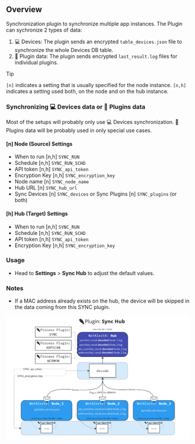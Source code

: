 ## Overview

Synchronization plugin to synchronize multiple app instances. The Plugin can sychronize 2 types of data:

1. 💻 Devices: The plugin sends an encrypted `table_devices.json` file to synchronize the whole Devices DB table.
1. 🔌 Plugin data:  The plugin sends encrypted `last_result.log` files for individual plugins. 

> [!TIP]
> `[n]` indicates a setting that is usually specified for the node instance. `[n,h]` indicates a setting used both, on the node and on the hub instance.

### Synchronizing 💻 Devices data or 🔌 Plugins data

Most of the setups will probably only use 💻 Devices synchronization. 🔌 Plugins data will be probably used in only special use cases. 

#### [n] Node (Source) Settings

- When to run [n,h] `SYNC_RUN`
- Schedule [n,h] `SYNC_RUN_SCHD`
- API token [n,h] `SYNC_api_token`
- Encryption Key [n,h] `SYNC_encryption_key` 
- Node name [n] `SYNC_node_name`
- Hub URL [n] `SYNC_hub_url`
- Sync Devices [n] `SYNC_devices` or Sync Plugins [n] `SYNC_plugins` (or both)

#### [h] Hub (Target) Settings

- When to run [n,h] `SYNC_RUN`
- Schedule [n,h] `SYNC_RUN_SCHD`
- API token [n,h] `SYNC_api_token`
- Encryption Key [n,h] `SYNC_encryption_key`


### Usage

- Head to **Settings** > **Sync Hub** to adjust the default values.

### Notes

- If a MAC address already exists on the hub, the device will be skipped in the data coming from this SYNC plugin. 

![Syn Hub Setup Diagram](/front/plugins/sync/sync_hub.png)